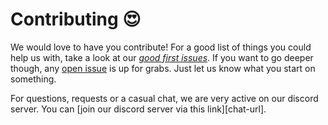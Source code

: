 # Contributing 😍

We would love to have you contribute!
For a good list of things you could help us with, take a look at our [*good first issues*](https://github.com/mamba-org/resolvo/issues?q=is%3Aissue+is%3Aopen+label%3A%22good+first+issue%22).
If you want to go deeper though, any [open issue](https://github.com/mamba-org/resolvo/issues) is up for grabs.
Just let us know what you start on something.

For questions, requests or a casual chat, we are very active on our discord server. 
You can [join our discord server via this link][chat-url].



